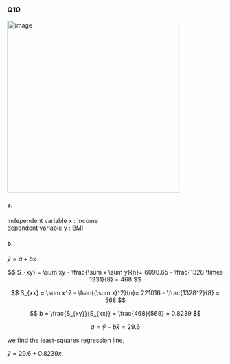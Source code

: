 ### Q10
<img width="400" alt="image" src=https://github.com/user-attachments/assets/25241c6b-0d73-4b42-95c1-7f82366e3157/>

#### a.

independent variable x : Income  
dependent variable y : BMI  

#### b.

$\hat{y} = a + bx$  

$$
S_{xy} = \sum xy - \frac{\sum x \sum y}{n}= 6090.65 - \frac{1328 \times 1331}{8} = 468
$$

$$
S_{xx} = \sum x^2 - \frac{(\sum x)^2}{n}= 221016 - \frac{1328^2}{8} = 568
$$

$$
b = \frac{S_{xy}}{S_{xx}} = \frac{468}{568} = 0.8239
$$

$$
a = \bar{y} - b\bar{x} = 29.6
$$

we find the least-squares regression line,

$\hat{y} = 29.6 + 0.8239x$  

